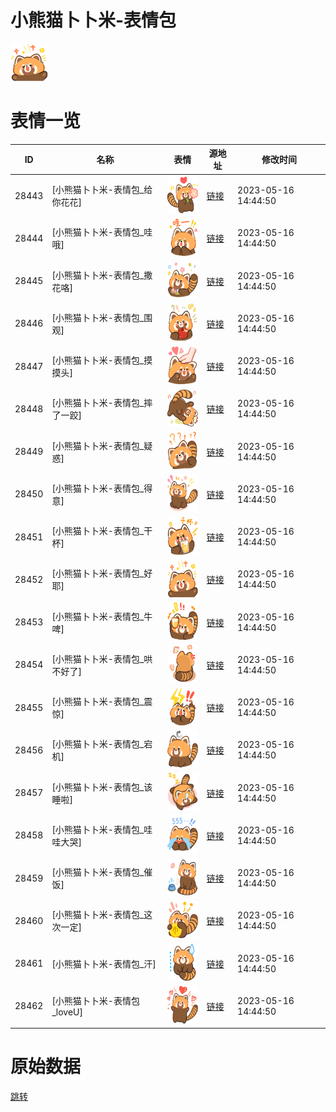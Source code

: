 # 小熊猫卜卜米-表情包

<img src="./cover.png" height="60" alt="cover" />

# 表情一览

|ID|名称|表情|源地址|修改时间|
|----|----|----|----|----|
|28443|[小熊猫卜卜米-表情包_给你花花]|<img src="./pic/028443_%5B小熊猫卜卜米-表情包_给你花花%5D.png" height="60" alt="给你花花"/>|[链接](https://i0.hdslb.com/bfs/garb/2b360128846bd6d075eae840b8f736a001444e50.png)|2023-05-16 14:44:50|
|28444|[小熊猫卜卜米-表情包_哇哦]|<img src="./pic/028444_%5B小熊猫卜卜米-表情包_哇哦%5D.png" height="60" alt="哇哦"/>|[链接](https://i0.hdslb.com/bfs/garb/5c2fdcdc4b473b8174028a0cef9fd1d213f35ff7.png)|2023-05-16 14:44:50|
|28445|[小熊猫卜卜米-表情包_撒花咯]|<img src="./pic/028445_%5B小熊猫卜卜米-表情包_撒花咯%5D.png" height="60" alt="撒花咯"/>|[链接](https://i0.hdslb.com/bfs/garb/218b0ad0cf1015fa8f584a58e365bf92f579b4f7.png)|2023-05-16 14:44:50|
|28446|[小熊猫卜卜米-表情包_围观]|<img src="./pic/028446_%5B小熊猫卜卜米-表情包_围观%5D.png" height="60" alt="围观"/>|[链接](https://i0.hdslb.com/bfs/garb/65485e82fd0e1e69accb0b45a96f2799da749e02.png)|2023-05-16 14:44:50|
|28447|[小熊猫卜卜米-表情包_摸摸头]|<img src="./pic/028447_%5B小熊猫卜卜米-表情包_摸摸头%5D.png" height="60" alt="摸摸头"/>|[链接](https://i0.hdslb.com/bfs/garb/cb32191c3d405f6ff94bd41ad2e694967a0872fb.png)|2023-05-16 14:44:50|
|28448|[小熊猫卜卜米-表情包_摔了一跤]|<img src="./pic/028448_%5B小熊猫卜卜米-表情包_摔了一跤%5D.png" height="60" alt="摔了一跤"/>|[链接](https://i0.hdslb.com/bfs/garb/3f4536e6a310f65d496efd3fd78941b2ae9dfd79.png)|2023-05-16 14:44:50|
|28449|[小熊猫卜卜米-表情包_疑惑]|<img src="./pic/028449_%5B小熊猫卜卜米-表情包_疑惑%5D.png" height="60" alt="疑惑"/>|[链接](https://i0.hdslb.com/bfs/garb/ebbb75dd5cbda2779c562206470ea2a48ba0f321.png)|2023-05-16 14:44:50|
|28450|[小熊猫卜卜米-表情包_得意]|<img src="./pic/028450_%5B小熊猫卜卜米-表情包_得意%5D.png" height="60" alt="得意"/>|[链接](https://i0.hdslb.com/bfs/garb/47a49dd8d92bd7dd3751894199cfc537489f1b3b.png)|2023-05-16 14:44:50|
|28451|[小熊猫卜卜米-表情包_干杯]|<img src="./pic/028451_%5B小熊猫卜卜米-表情包_干杯%5D.png" height="60" alt="干杯"/>|[链接](https://i0.hdslb.com/bfs/garb/48b620552456b003440f9d73c88761a3eabdbb9d.png)|2023-05-16 14:44:50|
|28452|[小熊猫卜卜米-表情包_好耶]|<img src="./pic/028452_%5B小熊猫卜卜米-表情包_好耶%5D.png" height="60" alt="好耶"/>|[链接](https://i0.hdslb.com/bfs/garb/f17a92925d62a5e185bbe7d826b6dc2195b6095d.png)|2023-05-16 14:44:50|
|28453|[小熊猫卜卜米-表情包_牛啤]|<img src="./pic/028453_%5B小熊猫卜卜米-表情包_牛啤%5D.png" height="60" alt="牛啤"/>|[链接](https://i0.hdslb.com/bfs/garb/d7e3b5f83a3a2591430b6c821ec9e6da3116d9a5.png)|2023-05-16 14:44:50|
|28454|[小熊猫卜卜米-表情包_哄不好了]|<img src="./pic/028454_%5B小熊猫卜卜米-表情包_哄不好了%5D.png" height="60" alt="哄不好了"/>|[链接](https://i0.hdslb.com/bfs/garb/7ff7496be25c318f009a2f63063e0226231c3df2.png)|2023-05-16 14:44:50|
|28455|[小熊猫卜卜米-表情包_震惊]|<img src="./pic/028455_%5B小熊猫卜卜米-表情包_震惊%5D.png" height="60" alt="震惊"/>|[链接](https://i0.hdslb.com/bfs/garb/35a18c28997d95a87f964e33375493a5849697f6.png)|2023-05-16 14:44:50|
|28456|[小熊猫卜卜米-表情包_宕机]|<img src="./pic/028456_%5B小熊猫卜卜米-表情包_宕机%5D.png" height="60" alt="宕机"/>|[链接](https://i0.hdslb.com/bfs/garb/da330a536a348745d0118ffd36714efe361e1f31.png)|2023-05-16 14:44:50|
|28457|[小熊猫卜卜米-表情包_该睡啦]|<img src="./pic/028457_%5B小熊猫卜卜米-表情包_该睡啦%5D.png" height="60" alt="该睡啦"/>|[链接](https://i0.hdslb.com/bfs/garb/8a7617126d112f304066dc165d3be23c00ede0c5.png)|2023-05-16 14:44:50|
|28458|[小熊猫卜卜米-表情包_哇哇大哭]|<img src="./pic/028458_%5B小熊猫卜卜米-表情包_哇哇大哭%5D.png" height="60" alt="哇哇大哭"/>|[链接](https://i0.hdslb.com/bfs/garb/a3d70b42139bf61c9c2fd3ab6aeed98621b30f54.png)|2023-05-16 14:44:50|
|28459|[小熊猫卜卜米-表情包_催饭]|<img src="./pic/028459_%5B小熊猫卜卜米-表情包_催饭%5D.png" height="60" alt="催饭"/>|[链接](https://i0.hdslb.com/bfs/garb/7d6323ff0928b313f5f1e889b686dc8cf11d04da.png)|2023-05-16 14:44:50|
|28460|[小熊猫卜卜米-表情包_这次一定]|<img src="./pic/028460_%5B小熊猫卜卜米-表情包_这次一定%5D.png" height="60" alt="这次一定"/>|[链接](https://i0.hdslb.com/bfs/garb/73bfa3feed44468d3d134360b1b8ae26b193b82f.png)|2023-05-16 14:44:50|
|28461|[小熊猫卜卜米-表情包_汗]|<img src="./pic/028461_%5B小熊猫卜卜米-表情包_汗%5D.png" height="60" alt="汗"/>|[链接](https://i0.hdslb.com/bfs/garb/14a0af1029a94f9e92eece458cd64f8632f8088c.png)|2023-05-16 14:44:50|
|28462|[小熊猫卜卜米-表情包_loveU]|<img src="./pic/028462_%5B小熊猫卜卜米-表情包_loveU%5D.png" height="60" alt="loveU"/>|[链接](https://i0.hdslb.com/bfs/garb/34d946c3cb5f75a65fc5a82bc295e5a6cedfe5e3.png)|2023-05-16 14:44:50|

# 原始数据

[跳转](./raw.json)


